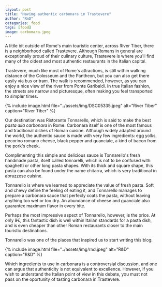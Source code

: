 ```yaml
---
layout: post
title: "Having authentic carbonara in Trastevere"
author: "RnD"
categories: food
tags: [food]
image: carbonara.jpeg
---
```


A little bit outside of Rome's main touristic center, across River Tiber, there is a neighborhood called Trastevere.
Although Romans in general are exceptionally proud of their culinary culture, Trastevere is where you'll find many of the oldest and most authentic restaurants in the Italian capital.

Trastevere, much like most of Rome's attractions, is still within walking distance of the Colosseum and the Pantheon, but you can also get there easily via bus or tram.
The walk is recommended, however, as you can enjoy a nice view of the river from Ponte Garibaldi.
In true Italian fashion, the streets are narrow and picturesque, often making you feel transported to simpler times.

{% include image.html file="../assets/img/DSC05335.jpeg" alt="River Tiber" caption="River Tiber" %}

Our destination was Ristorante Tonnarello, which is said to make the best *pasta alla carbonara* in Rome.
Carbonara itself is one of the most famous and traditional dishes of Roman cuisine.
Although widely adapted around the world, the authentic sauce is made with very few ingredients: egg yolks, pecorino romano cheese, black pepper and guanciale, a kind of bacon from the pork's cheek.

Complimenting this simple and delicious sauce is Tonnarello's fresh handmade pasta, itself called tonnarelli, which is not to be confused with spaghetti or other long pasta shapes.
With its thick and square shape, this pasta can also be found under the name chitarra, which is very traditional in abruzzese cuisine.

Tonnarello is where we learned to appreciate the value of fresh pasta.
Soft and chewy define the feeling of eating it, and Tonnarello manages to prepare a carbonara sauce that perfecly coats the pasta, without leaving anything too wet or too dry.
An abundance of cheese and guanciale also guarantee maximum flavor in every bite.

Perhaps the most impressive aspect of Tonnarello, however, is the price.
At only 9€, this fantastic dish is well within Italian standards for a pasta dish, and is even cheaper than other Roman restaurants closer to the main touristic destinations.

Tonnarello was one of the places that inspired us to start writing this blog.

{% 
include image.html 
file="../assets/img/rnd.jpeg" 
alt="R&D" 
caption="R&D" 
%}

Which ingredients to use in carbonara is a controversial discussion, and one can argue that authenticity is not equivalent to excellence.
However, if you wish to understand the Italian point of view in this debate, you must not pass on the oportunity of tasting carbonara in Trastevere. 